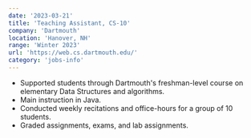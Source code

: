 ```yaml
---
date: '2023-03-21'
title: 'Teaching Assistant, CS-10'
company: 'Dartmouth'
location: 'Hanover, NH'
range: 'Winter 2023'
url: 'https://web.cs.dartmouth.edu/'
category: 'jobs-info'
---
```


- Supported students through Dartmouth's freshman-level course on
  elementary Data Structures and algorithms.
- Main instruction in Java.
- Conducted weekly recitations and office-hours for a group of 10 students.
- Graded assignments, exams, and lab assignments.
